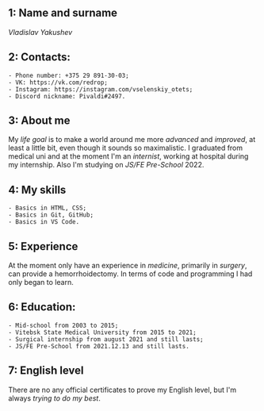 ## 1: Name and surname
*Vladislav Yakushev*
## 2: Contacts:
    - Phone number: +375 29 891-30-03;
    - VK: https://vk.com/redrop;
    - Instagram: https://instagram.com/vselenskiy_otets;
    - Discord nickname: Pivaldi#2497.
## 3: About me
My *life goal* is to make a world around me more *advanced* and *improved*, at least a little bit, even though it sounds so maximalistic. I graduated from medical uni and at the moment I'm an *internist*, working at hospital during my internship. Also I'm studying on *JS/FE Pre-School* 2022. 
## 4: My skills
    - Basics in HTML, CSS;
    - Basics in Git, GitHub;
    - Basics in VS Code.
## 5: Experience
At the moment only have an experience in *medicine*, primarily in *surgery*, can provide a hemorrhoidectomy. In terms of code and programming I had only began to learn.
## 6: Education:
    - Mid-school from 2003 to 2015;
    - Vitebsk State Medical University from 2015 to 2021;
    - Surgical internship from august 2021 and still lasts;
    - JS/FE Pre-School from 2021.12.13 and still lasts.
## 7: English level
There are no any official certificates to prove my English level, but I'm always *trying to do my best*.